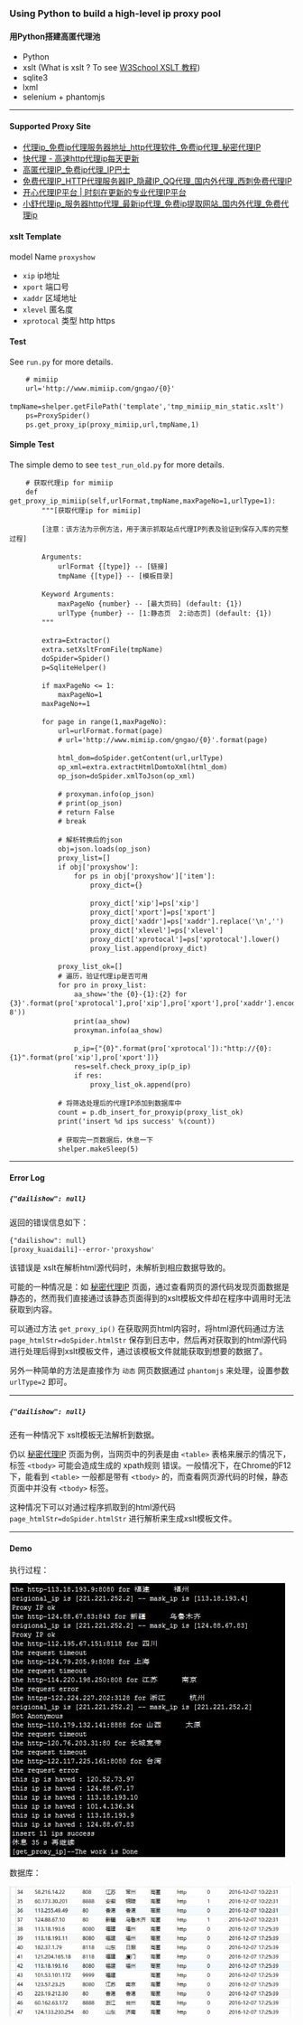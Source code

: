 ### Using Python to build a high-level ip proxy pool

#### 用Python搭建高匿代理池

* Python
* xslt  (What is xslt ? To see [W3School XSLT 教程](https://wizardforcel.gitbooks.io/w3school-xml/content/part6.html))
* sqlite3
* lxml
* selenium + phantomjs

***

#### Supported Proxy Site

* [代理ip_免费ip代理服务器地址_http代理软件_免费ip代理_秘密代理IP](http://www.mimiip.com/)
* [快代理 - 高速http代理ip每天更新](http://www.kuaidaili.com)
* [高匿代理IP_免费ip代理_IP巴士](http://ip84.com/gn)
* [免费代理IP_HTTP代理服务器IP_隐藏IP_QQ代理_国内外代理_西刺免费代理IP](http://www.xicidaili.com)
* [开心代理IP平台 | 时刻在更新的专业代理IP平台](http://www.kxdaili.com)
* [小舒代理ip_服务器http代理_最新ip代理_免费ip提取网站_国内外代理_免费代理ip](http://www.xsdaili.com)

#### xslt Template

model Name `proxyshow`

* `xip`        ip地址
* `xport`      端口号
* `xaddr`      区域地址
* `xlevel`     匿名度
* `xprotocal`  类型 http https

#### Test

See `run.py` for more details.

```
	# mimiip
	url='http://www.mimiip.com/gngao/{0}'
	tmpName=shelper.getFilePath('template','tmp_mimiip_min_static.xslt')
	ps=ProxySpider()
	ps.get_proxy_ip(proxy_mimiip,url,tmpName,1)
```

#### Simple Test

The simple demo to see `test_run_old.py` for more details.

```
	# 获取代理ip for mimiip
	def get_proxy_ip_mimiip(self,urlFormat,tmpName,maxPageNo=1,urlType=1):
		"""[获取代理ip for mimiip]
		
		[注意：该方法为示例方法，用于演示抓取站点代理IP列表及验证到保存入库的完整过程]

		Arguments:
			urlFormat {[type]} -- [链接]
			tmpName {[type]} -- [模板目录]
		
		Keyword Arguments:
			maxPageNo {number} -- [最大页码] (default: {1})
			urlType {number} -- [1:静态页  2:动态页] (default: {1})
		"""
		
		extra=Extractor()
		extra.setXsltFromFile(tmpName)
		doSpider=Spider()
		p=SqliteHelper()

		if maxPageNo <= 1:
			maxPageNo=1
		maxPageNo+=1

		for page in range(1,maxPageNo):
			url=urlFormat.format(page)
			# url='http://www.mimiip.com/gngao/{0}'.format(page)

			html_dom=doSpider.getContent(url,urlType)
			op_xml=extra.extractHtmlDomtoXml(html_dom)
			op_json=doSpider.xmlToJson(op_xml)

			# proxyman.info(op_json)
			# print(op_json)
			# return False
			# break

			# 解析转换后的json
			obj=json.loads(op_json)
			proxy_list=[]
			if obj['proxyshow']:
				for ps in obj['proxyshow']['item']:
					proxy_dict={}

					proxy_dict['xip']=ps['xip']
					proxy_dict['xport']=ps['xport']
					proxy_dict['xaddr']=ps['xaddr'].replace('\n','')
					proxy_dict['xlevel']=ps['xlevel']
					proxy_dict['xprotocal']=ps['xprotocal'].lower()
					proxy_list.append(proxy_dict)

			proxy_list_ok=[]
			# 遍历，验证代理ip是否可用
			for pro in proxy_list:
				aa_show='the {0}-{1}:{2} for {3}'.format(pro['xprotocal'],pro['xip'],pro['xport'],pro['xaddr'].encode('utf-8'))
				print(aa_show)
				proxyman.info(aa_show)

				p_ip={"{0}".format(pro['xprotocal']):"http://{0}:{1}".format(pro['xip'],pro['xport'])}
				res=self.check_proxy_ip(p_ip)
				if res:
					proxy_list_ok.append(pro)

			# 将筛选处理后的代理IP添加到数据库中
			count = p.db_insert_for_proxyip(proxy_list_ok)
			print('insert %d ips success' %(count))

			# 获取完一页数据后，休息一下
			shelper.makeSleep(5)
```

***

#### Error Log

##### `{"dailishow": null}`

返回的错误信息如下：

```
{"dailishow": null}
[proxy_kuaidaili]--error-'proxyshow'
```

该错误是 xslt在解析html源代码时，未解析到相应数据导致的。

可能的一种情况是：如 [秘密代理IP](http://www.mimiip.com/gngao/) 页面，通过查看网页的源代码发现页面数据是静态的，然而我们直接通过该静态页面得到的xslt模板文件却在程序中调用时无法获取到内容。

可以通过方法 `get_proxy_ip()` 在获取网页html内容时，将html源代码通过方法 `page_htmlStr=doSpider.htmlStr` 保存到日志中，然后再对获取到的html源代码进行处理后得到xslt模板文件，通过该模板文件就能获取到想要的数据了。

另外一种简单的方法是直接作为 `动态` 网页数据通过 `phantomjs` 来处理，设置参数 `urlType=2` 即可。

***

##### `{"dailishow": null}`

还有一种情况下 xslt模板无法解析到数据。

仍以 [秘密代理IP](http://www.mimiip.com/gngao/) 页面为例，当网页中的列表是由 `<table>` 表格来展示的情况下，标签 `<tbody>` 可能会造成生成的 xpath规则 错误。一般情况下，在Chrome的F12下，能看到 `<table>` 一般都是带有 `<tbody>` 的，而查看网页源代码的时候，静态页面中并没有 `<tbody>` 标签。

这种情况下可以对通过程序抓取到的html源代码 `page_htmlStr=doSpider.htmlStr` 进行解析来生成xslt模板文件。

***

#### Demo

执行过程： 

![get_proxyip](get_proxyip.jpg)

数据库：

![proxydbase](proxydbase.jpg)

